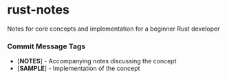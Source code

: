 # rust-notes
Notes for core concepts and implementation for a beginner Rust developer


### Commit Message Tags
* [**NOTES**] - Accompanying notes discussing the concept
* [**SAMPLE**] - Implementation of the concept
